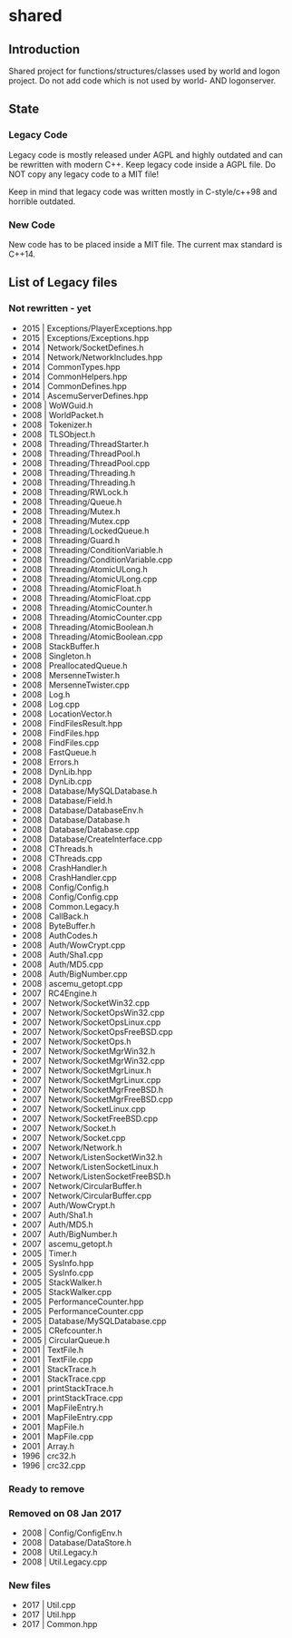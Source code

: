 ﻿# shared

## Introduction
Shared project for functions/structures/classes used by world and logon project.
Do not add code which is not used by world- AND logonserver.

## State
### Legacy Code
Legacy code is mostly released under AGPL and highly outdated and can be rewritten with modern C++.
Keep legacy code inside a AGPL file. Do NOT copy any legacy code to a MIT file!

Keep in mind that legacy code was written mostly in C-style/c++98 and horrible outdated.

### New Code
New code has to be placed inside a MIT file. The current max standard is C++14.

## List of Legacy files
### Not rewritten - yet
* 2015 | Exceptions/PlayerExceptions.hpp
* 2015 | Exceptions/Exceptions.hpp
* 2014 | Network/SocketDefines.h
* 2014 | Network/NetworkIncludes.hpp
* 2014 | CommonTypes.hpp
* 2014 | CommonHelpers.hpp
* 2014 | CommonDefines.hpp
* 2014 | AscemuServerDefines.hpp
* 2008 | WoWGuid.h
* 2008 | WorldPacket.h
* 2008 | Tokenizer.h
* 2008 | TLSObject.h
* 2008 | Threading/ThreadStarter.h
* 2008 | Threading/ThreadPool.h
* 2008 | Threading/ThreadPool.cpp
* 2008 | Threading/Threading.h
* 2008 | Threading/Threading.h
* 2008 | Threading/RWLock.h
* 2008 | Threading/Queue.h
* 2008 | Threading/Mutex.h
* 2008 | Threading/Mutex.cpp
* 2008 | Threading/LockedQueue.h
* 2008 | Threading/Guard.h
* 2008 | Threading/ConditionVariable.h
* 2008 | Threading/ConditionVariable.cpp
* 2008 | Threading/AtomicULong.h
* 2008 | Threading/AtomicULong.cpp
* 2008 | Threading/AtomicFloat.h
* 2008 | Threading/AtomicFloat.cpp
* 2008 | Threading/AtomicCounter.h
* 2008 | Threading/AtomicCounter.cpp
* 2008 | Threading/AtomicBoolean.h
* 2008 | Threading/AtomicBoolean.cpp
* 2008 | StackBuffer.h
* 2008 | Singleton.h
* 2008 | PreallocatedQueue.h
* 2008 | MersenneTwister.h
* 2008 | MersenneTwister.cpp
* 2008 | Log.h
* 2008 | Log.cpp
* 2008 | LocationVector.h
* 2008 | FindFilesResult.hpp
* 2008 | FindFiles.hpp
* 2008 | FindFiles.cpp
* 2008 | FastQueue.h
* 2008 | Errors.h
* 2008 | DynLib.hpp
* 2008 | DynLib.cpp
* 2008 | Database/MySQLDatabase.h
* 2008 | Database/Field.h
* 2008 | Database/DatabaseEnv.h
* 2008 | Database/Database.h
* 2008 | Database/Database.cpp
* 2008 | Database/CreateInterface.cpp
* 2008 | CThreads.h
* 2008 | CThreads.cpp
* 2008 | CrashHandler.h
* 2008 | CrashHandler.cpp
* 2008 | Config/Config.h
* 2008 | Config/Config.cpp
* 2008 | Common.Legacy.h
* 2008 | CallBack.h
* 2008 | ByteBuffer.h
* 2008 | AuthCodes.h
* 2008 | Auth/WowCrypt.cpp
* 2008 | Auth/Sha1.cpp
* 2008 | Auth/MD5.cpp
* 2008 | Auth/BigNumber.cpp
* 2008 | ascemu_getopt.cpp
* 2007 | RC4Engine.h
* 2007 | Network/SocketWin32.cpp
* 2007 | Network/SocketOpsWin32.cpp
* 2007 | Network/SocketOpsLinux.cpp
* 2007 | Network/SocketOpsFreeBSD.cpp
* 2007 | Network/SocketOps.h
* 2007 | Network/SocketMgrWin32.h
* 2007 | Network/SocketMgrWin32.cpp
* 2007 | Network/SocketMgrLinux.h
* 2007 | Network/SocketMgrLinux.cpp
* 2007 | Network/SocketMgrFreeBSD.h
* 2007 | Network/SocketMgrFreeBSD.cpp
* 2007 | Network/SocketLinux.cpp
* 2007 | Network/SocketFreeBSD.cpp
* 2007 | Network/Socket.h
* 2007 | Network/Socket.cpp
* 2007 | Network/Network.h
* 2007 | Network/ListenSocketWin32.h
* 2007 | Network/ListenSocketLinux.h
* 2007 | Network/ListenSocketFreeBSD.h
* 2007 | Network/CircularBuffer.h
* 2007 | Network/CircularBuffer.cpp
* 2007 | Auth/WowCrypt.h
* 2007 | Auth/Sha1.h
* 2007 | Auth/MD5.h
* 2007 | Auth/BigNumber.h
* 2007 | ascemu_getopt.h
* 2005 | Timer.h
* 2005 | SysInfo.hpp
* 2005 | SysInfo.cpp
* 2005 | StackWalker.h
* 2005 | StackWalker.cpp
* 2005 | PerformanceCounter.hpp
* 2005 | PerformanceCounter.cpp
* 2005 | Database/MySQLDatabase.cpp
* 2005 | CRefcounter.h
* 2005 | CircularQueue.h
* 2001 | TextFile.h
* 2001 | TextFile.cpp
* 2001 | StackTrace.h
* 2001 | StackTrace.cpp
* 2001 | printStackTrace.h
* 2001 | printStackTrace.cpp
* 2001 | MapFileEntry.h
* 2001 | MapFileEntry.cpp
* 2001 | MapFile.h
* 2001 | MapFile.cpp
* 2001 | Array.h
* 1996 | crc32.h
* 1996 | crc32.cpp

### Ready to remove

### Removed on 08 Jan 2017
* 2008 | Config/ConfigEnv.h
* 2008 | Database/DataStore.h
* 2008 | Util.Legacy.h
* 2008 | Util.Legacy.cpp

### New files
* 2017 | Util.cpp
* 2017 | Util.hpp
* 2017 | Common.hpp